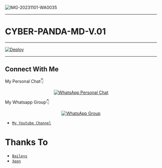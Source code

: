 ![IMG-20231101-WA0035](https://github.com/CYBER-x-SACHIYA-SL-MD-BOT/CYBER-PANDA-MD-V.01/assets/133668461/64132d97-d0ec-4267-8c63-a1bafa5366fa)
___________

# CYBER-PANDA-MD-V.01


___________

[![Deploy](https://www.herokucdn.com/deploy/button.svg)](https://heroku.com/deploy?template=https://github.com/CYBER-x-SACHIYA-SL-MD-BOT/CYBER-PANDA-MD-V.01)


___________



## Connect With Me
My Personal Chat👇
<p align="center">
 <a href="https://wa.me/+916909137213"><img alt="WhatsApp Personal Chat" src="https://img.shields.io/badge/WhatsApp-25D366?style=for-the-badge&logo=whatsapp&logoColor=black"/></a>
</p>

My Whatsapp Group👇
<p align="center">
 <a href="https://chat.whatsapp.com/HYj9wu5Jrv6CROxyeQbHoS"><img alt="WhatsApp Group" src="https://img.shields.io/badge/WhatsApp-25D366?style=for-the-badge&logo=whatsapp&logoColor=black"/></a>
</p>

* [`My Youtube Channel`](https://youtube.com/channel/UCvAo9TZ0Pw9vrJ_0WYRyO3A)

# Thanks To
* [`Baileys`](https://github.com/adiwajshing/Baileys)
* [`Xeon`](https://github.com/DGXeon)
